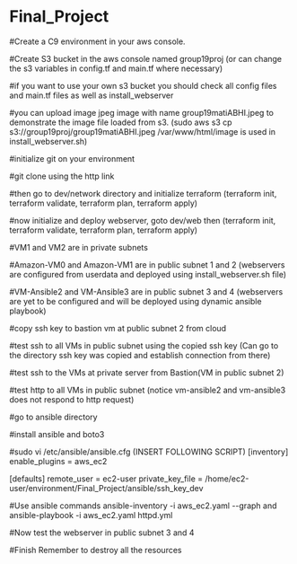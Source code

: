 # Final_Project

#Create a C9 environment in your aws console.

#Create S3 bucket in the aws console named group19proj (or can change the s3 variables in config.tf and main.tf where necessary)

#if you want to use your own s3 bucket you should check all config files and main.tf files as well as install_webserver

#you can upload image jpeg image with name group19matiABHI.jpeg to demonstrate the image file loaded from s3. (sudo aws s3 cp s3://group19proj/group19matiABHI.jpeg  /var/www/html/image is used in install_webserver.sh)

#initialize git on your environment

#git clone using the http link

#then go to dev/network directory and initialize terraform (terraform init, terraform validate, terraform plan, terraform apply)

#now initialize and deploy webserver, goto dev/web then (terraform init, terraform validate, terraform plan, terraform apply)

#VM1 and VM2 are in private subnets

#Amazon-VM0 and Amazon-VM1 are in public subnet 1 and 2 (webservers are configured from userdata and deployed using install_webserver.sh file)

#VM-Ansible2 and VM-Ansible3 are in public subnet 3 and 4 (webservers are yet to be configured and will be deployed using dynamic ansible playbook)

#copy ssh key to bastion vm at public subnet 2 from cloud

#test ssh to all VMs in public subnet using the copied ssh key (Can go to the directory ssh key was copied and establish connection from there)

#test ssh to the VMs at private server from Bastion(VM in public subnet 2)

#test http to all VMs in public subnet (notice vm-ansible2 and vm-ansible3 does not respond to http request)

#go to ansible directory 

#install ansible and boto3

#sudo vi /etc/ansible/ansible.cfg (INSERT FOLLOWING SCRIPT)
  [inventory]
  enable_plugins = aws_ec2

  [defaults]
  remote_user = ec2-user
  private_key_file = /home/ec2-user/environment/Final_Project/ansible/ssh_key_dev
  
#Use ansible commands
  ansible-inventory -i aws_ec2.yaml --graph
  and
  ansible-playbook -i aws_ec2.yaml httpd.yml
  
#Now test the webserver in public subnet 3 and 4
  
 #Finish Remember to destroy all the resources
